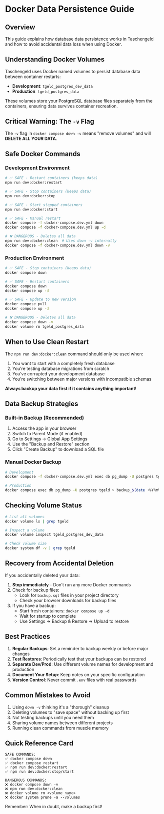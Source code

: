 # Docker Data Persistence Guide

## Overview

This guide explains how database data persistence works in Taschengeld and how to avoid accidental data loss when using Docker.

## Understanding Docker Volumes

Taschengeld uses Docker named volumes to persist database data between container restarts:

- **Development**: `tgeld_postgres_dev_data`
- **Production**: `tgeld_postgres_data`

These volumes store your PostgreSQL database files separately from the containers, ensuring data survives container recreation.

## Critical Warning: The `-v` Flag

The `-v` flag in `docker compose down -v` means "remove volumes" and will **DELETE ALL YOUR DATA**.

## Safe Docker Commands

### Development Environment

```bash
# ✅ SAFE - Restart containers (keeps data)
npm run dev:docker:restart

# ✅ SAFE - Stop containers (keeps data)
npm run dev:docker:stop

# ✅ SAFE - Start stopped containers
npm run dev:docker:start

# ✅ SAFE - Manual restart
docker compose -f docker-compose.dev.yml down
docker compose -f docker-compose.dev.yml up -d

# ❌ DANGEROUS - Deletes all data
npm run dev:docker:clean  # Uses down -v internally
docker compose -f docker-compose.dev.yml down -v
```

### Production Environment

```bash
# ✅ SAFE - Stop containers (keeps data)
docker compose down

# ✅ SAFE - Restart containers
docker compose down
docker compose up -d

# ✅ SAFE - Update to new version
docker compose pull
docker compose up -d

# ❌ DANGEROUS - Deletes all data
docker compose down -v
docker volume rm tgeld_postgres_data
```

## When to Use Clean Restart

The `npm run dev:docker:clean` command should only be used when:

1. You want to start with a completely fresh database
2. You're testing database migrations from scratch
3. You've corrupted your development database
4. You're switching between major versions with incompatible schemas

**Always backup your data first if it contains anything important!**

## Data Backup Strategies

### Built-in Backup (Recommended)

1. Access the app in your browser
2. Switch to Parent Mode (if enabled)
3. Go to Settings → Global App Settings
4. Use the "Backup and Restore" section
5. Click "Create Backup" to download a SQL file

### Manual Docker Backup

```bash
# Development
docker compose -f docker-compose.dev.yml exec db pg_dump -U postgres tgeld > backup_$(date +%Y%m%d_%H%M%S).sql

# Production
docker compose exec db pg_dump -U postgres tgeld > backup_$(date +%Y%m%d_%H%M%S).sql
```

## Checking Volume Status

```bash
# List all volumes
docker volume ls | grep tgeld

# Inspect a volume
docker volume inspect tgeld_postgres_dev_data

# Check volume size
docker system df -v | grep tgeld
```

## Recovery from Accidental Deletion

If you accidentally deleted your data:

1. **Stop immediately** - Don't run any more Docker commands
2. Check for backup files:
   - Look for `backup.sql` files in your project directory
   - Check your browser downloads for backup files
3. If you have a backup:
   - Start fresh containers: `docker compose up -d`
   - Wait for startup to complete
   - Use Settings → Backup & Restore → Upload to restore

## Best Practices

1. **Regular Backups**: Set a reminder to backup weekly or before major changes
2. **Test Restores**: Periodically test that your backups can be restored
3. **Separate Dev/Prod**: Use different volume names for development and production
4. **Document Your Setup**: Keep notes on your specific configuration
5. **Version Control**: Never commit `.env` files with real passwords

## Common Mistakes to Avoid

1. Using `down -v` thinking it's a "thorough" cleanup
2. Deleting volumes to "save space" without backing up first
3. Not testing backups until you need them
4. Sharing volume names between different projects
5. Running clean commands from muscle memory

## Quick Reference Card

```
SAFE COMMANDS:
✅ docker compose down
✅ docker compose restart
✅ npm run dev:docker:restart
✅ npm run dev:docker:stop/start

DANGEROUS COMMANDS:
❌ docker compose down -v
❌ npm run dev:docker:clean
❌ docker volume rm <volume_name>
❌ docker system prune -a --volumes
```

Remember: When in doubt, make a backup first!
